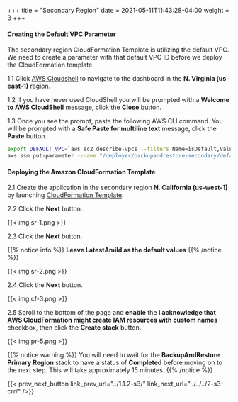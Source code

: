 +++
title = "Secondary Region"
date =  2021-05-11T11:43:28-04:00
weight = 3
+++

#### Creating the Default VPC Parameter

The secondary region CloudFormation Template is utilizing the default VPC. We need to create a parameter with that default VPC ID before we deploy the CloudFormation template.

1.1 Click [AWS Cloudshell](https://us-east-1.console.aws.amazon.com/cloudshell/home?region=us-east-1) to navigate to the dashboard in the **N. Virginia (us-east-1)** region.

1.2 If you have never used CloudShell you will be prompted with a **Welcome to AWS CloudShell** message, click the **Close** button.

1.3 Once you see the prompt, paste the following AWS CLI command. You will be prompted with a **Safe Paste for multiline text** message, click the **Paste** button.

```sh
export DEFAULT_VPC=`aws ec2 describe-vpcs --filters Name=isDefault,Values=true --query "Vpcs[].VpcId" --region us-west-1 --output text` 
aws ssm put-parameter --name "/deployer/backupandrestore-secondary/default-vpc" --value $DEFAULT_VPC --type "String"  --overwrite --region us-west-1
```

#### Deploying the Amazon CloudFormation Template

2.1 Create the application in the secondary region **N. California (us-west-1)** by launching [CloudFormation Template](https://console.aws.amazon.com/cloudformation/home?region=us-west-1#/stacks/create/template?stackName=backupandrestore-secondary&templateURL=https://ee-assets-prod-us-east-1.s3.amazonaws.com/modules/7ebe40ac15b94a1e815828a877bde9b3/v7/BackupAndRestoreDB.yaml).

2.2 Click the **Next** button.

{{< img sr-1.png >}}

2.3 Click the **Next** button.

{{% notice info %}}
**Leave LatestAmiId as the default values**
{{% /notice %}}

{{< img sr-2.png >}}

2.4 Click the **Next** button.

{{< img cf-3.png >}}

2.5 Scroll to the bottom of the page and **enable** the **I acknowledge that AWS CloudFormation might create IAM resources with custom names** checkbox, then click the **Create stack** button.

{{< img pr-5.png >}}

{{% notice warning %}}
You will need to wait for the **BackupAndRestore Primary Region** stack to have a status of **Completed** before moving on to the next step. This will take approximately 15 minutes.
{{% /notice %}}

{{< prev_next_button link_prev_url="../1.1.2-s3/" link_next_url="../../../2-s3-crr/" />}}
